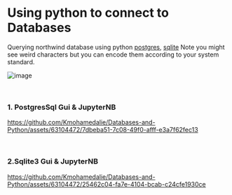 # Using python to connect to Databases
Querying northwind database using python [postgres](https://github.com/Kmohamedalie/Databases-and-Python/blob/master/1.PostgresSQL-python.ipynb), [sqlite](https://github.com/Kmohamedalie/Databases-and-Python/blob/master/2.Sqlite3.ipynb)
Note you might see weird characters but you can encode them according to your system standard.

![image](https://github.com/Kmohamedalie/Databases-and-Python/assets/63104472/6040302a-5e77-429d-b1c8-22d0613fe8df)

<br>

### **1. PostgresSql Gui & JupyterNB**


https://github.com/Kmohamedalie/Databases-and-Python/assets/63104472/7dbeba51-7c08-49f0-afff-e3a7f62fec13

<br>

### **2.Sqlite3 Gui & JupyterNB**

https://github.com/Kmohamedalie/Databases-and-Python/assets/63104472/25462c04-fa7e-4104-bcab-c24cfe1930ce

